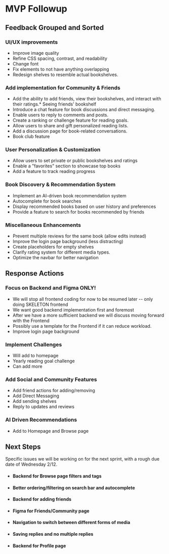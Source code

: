 # MVP Followup 

## Feedback Grouped and Sorted

### UI/UX improvements 
* Improve image quality
* Refine CSS spacing, contrast, and readability
* Change font
* Fix elements to not have anything overlapping
* Redesign shelves to resemble actual bookshelves.

### Add implementation for Community & Friends
* Add the ability to add friends, view their bookshelves, and interact with their ratings.* Seeing friends' bookshelf
* Introduce a chat feature for book discussions and direct messaging.
* Enable users to reply to comments and posts.
* Create a ranking or challenge feature for reading goals.
* Allow users to share and gift personalized reading lists.
* Add a discussion page for book-related conversations.
* Book club feature

### User Personalization & Customization
* Allow users to set private or public bookshelves and ratings
* Enable a "favorites" section to showcase top books
* Add a feature to track reading progress

### Book Discovery & Recommendation System
* Implement an AI-driven book recommendation system
* Autocomplete for book searches
* Display recommended books based on user history and preferences
* Provide a feature to search for books recommended by friends

### Miscellaneous Enhancements
* Prevent multiple reviews for the same book (allow edits instead)
* Improve the login page background (less distracting)
* Create placeholders for empty shelves
* Clarify rating system for different media types.
* Optimize the navbar for better navigation


## Response Actions

### Focus on Backend and Figma ONLY!
* We will stop all frontend coding for now to be resumed later -- only doing SKELETON frontend
* We want good backend implementation first and foremost
* After we have a more sufficient backend we will discuss moving forward with the Frontend
* Possibly use a template for the Frontend if it can reduce workload.
* Improve login page background  

### Implement Challenges
* Will add to homepage
* Yearly reading goal challenge
* Can add more 

### Add Social and Community Features 
* Add friend actions for adding/removing
* Add Direct Messaging
* Add sending shelves
* Reply to updates and reviews 

### AI Driven Recommendations 
* Add to Homepage and Browse page


## Next Steps

Specific issues we will be working on for the next sprint, with a rough due date of Wednesday 2/12.

* #### Backend for Browse page filters and tags

* #### Better ordering/filtering on search bar and autocomplete

* #### Backend for adding friends 

* #### Figma for Friends/Community page

* #### Navigation to switch between different forms of media

* #### Saving replies and no multiple replies

* #### Backend for Profile page 


